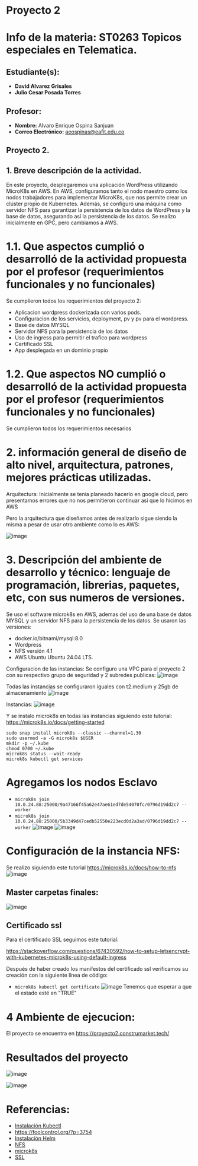 # Proyecto 2
# Info de la materia: ST0263 Topicos especiales en Telematica.

## Estudiante(s):
- **David Alvarez Grisales**
- **Julio Cesar Posada Torres** 

## Profesor:
- **Nombre:** Alvaro Enrique Ospina Sanjuan
- **Correo Electrónico:** aeospinas@eafit.edu.co

## Proyecto 2.

## 1. Breve descripción de la actividad.
En este proyecto, desplegaremos una aplicación WordPress utilizando MicroK8s en AWS. En AWS, configuramos tanto el nodo maestro como los nodos trabajadores para implementar MicroK8s, que nos permite crear un clúster propio de Kubernetes. Además, se configuró una máquina como servidor NFS para garantizar la persistencia de los datos de WordPress y la base de datos, asegurando así la persistencia de los datos.
Se realizo inicialmente en GPC, pero cambiamos a AWS.

# 1.1. Que aspectos cumplió o desarrolló de la actividad propuesta por el profesor (requerimientos funcionales y no funcionales)

Se cumplieron todos los requerimientos del proyecto 2:
- Aplicacion wordpress dockerizada con varios pods.
- Configuracion de los servicios, deployment, pv y pv para el wordpress.
- Base de datos MYSQL
- Servidor NFS para la persistencia de los datos
- Uso de ingress para permitir el trafico para wordpress
- Certificado SSL
- App desplegada en un dominio propio

# 1.2. Que aspectos NO cumplió o desarrolló de la actividad propuesta por el profesor (requerimientos funcionales y no funcionales)
Se cumplieron todos los requerimientos necesarios
# 2. información general de diseño de alto nivel, arquitectura, patrones, mejores prácticas utilizadas.
Arquitectura:
Inicialmente se tenia planeado hacerlo en google cloud, pero presentamos errores que no nos permitieron continuar asi que lo hicimos en AWS

Pero la arquitectura que diseñamos antes de realizarlo sigue siendo la misma a pesar de usar otro ambiente como lo es AWS:

![image](https://github.com/Davidrk31/TopicosTelematica-Proyecto2/assets/89051979/53f1472c-cb73-4fbe-81b4-87e426e8c319)


# 3. Descripción del ambiente de desarrollo y técnico: lenguaje de programación, librerias, paquetes, etc, con sus numeros de versiones.
Se uso el software microk8s en AWS, ademas del uso de una base de datos MYSQL y un servidor NFS para la persistencia de los datos.
Se usaron las versiones:
- docker.io/bitnami/mysql:8.0
- Wordpress
- NFS versión 4.1
- AWS Ubuntu Ubuntu 24.04 LTS.

Configuracion de las instancias:
Se configuro una VPC para el proyecto 2 con su respectivo grupo de seguridad y 2 subredes publicas:
![image](https://github.com/Davidrk31/goku-/assets/89051979/64606d05-3c15-439b-879e-12d2e710fac8)

Todas las instancias se configuraron iguales con t2.medium y 25gb de almacenamiento
![image](https://github.com/Davidrk31/goku-/assets/89051979/76ef830f-a274-467f-8c5e-ddfaedb147b9)


Instancias:
![image](https://github.com/Davidrk31/goku-/assets/89051979/13fd7433-e988-436a-b878-f428265f6fae)

Y se instalo microk8s en todas las instancias siguiendo este tutorial:
https://microk8s.io/docs/getting-started

```
sudo snap install microk8s --classic --channel=1.30
sudo usermod -a -G microk8s $USER
mkdir -p ~/.kube
chmod 0700 ~/.kube
microk8s status --wait-ready
microk8s kubectl get services
```

# Agregamos los nodos Esclavo
- `microk8s join 10.0.24.88:25000/9a47166f45a62e47ae61ed7de54070fc/0796d19dd2c7 --worker`
- `microk8s join 10.0.24.88:25000/5b3349d47cedb52550e223ecd0d2a3ad/0796d19dd2c7 --worker`
![image](https://github.com/Davidrk31/goku-/assets/82523496/bbf0cfce-c190-4083-ae76-b8ad1734cebb)
![image](https://github.com/Davidrk31/goku-/assets/82523496/596d89bb-f1c0-46e8-b42e-58bf21f09bf5)

# Configuración de la instancia NFS:
Se realizo siguiendo este tutorial https://microk8s.io/docs/how-to-nfs 
![image](https://github.com/Davidrk31/goku-/assets/82523496/26b3179b-81cd-4e4a-835a-9aad59c3e2b2)


## Master carpetas finales:
![image](https://github.com/Davidrk31/goku-/assets/89051979/248f5d2d-e464-4404-8732-9ddc77728b3f)

## Certificado ssl
Para el certificado SSL seguimos este tutorial:

https://stackoverflow.com/questions/67430592/how-to-setup-letsencrypt-with-kubernetes-microk8s-using-default-ingress

Después de haber creado los manifestos del certificado ssl verificamos su creación con la siguiente línea de código:
- `microk8s kubectl get certificate`
![image](https://github.com/Davidrk31/goku-/assets/82523496/a2d51e1d-bac6-4b0b-8c33-482563812d71)
Tenemos que esperar a que el estado esté en "TRUE"

# 4 Ambiente de ejecucion:
El proyecto se encuentra   en https://proyecto2.construmarket.tech/

# Resultados del proyecto
![image](https://github.com/Davidrk31/goku-/assets/89051979/ca73d357-f4cc-4f30-b835-9e9cfa605214)

![image](https://github.com/Davidrk31/goku-/assets/89051979/d71c6569-b0f5-4ce5-9808-1f3e328eceb9)


# Referencias:
* [Instalación Kubectl](https://docs.aws.amazon.com/eks/latest/userguide/install-kubectl.html)
* https://foolcontrol.org/?p=3754
* [Instalación Helm](https://helm.sh/docs/intro/install/)
* [NFS](https://microk8s.io/docs/how-to-nfs)
* [microk8s](https://microk8s.io/docs/getting-started)
* [SSL](https://stackoverflow.com/questions/67430592/how-to-setup-letsencrypt-with-kubernetes-microk8s-using-default-ingress)



